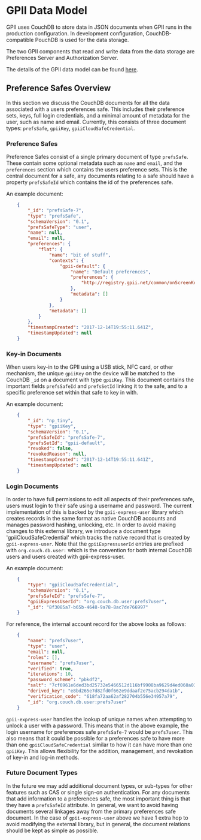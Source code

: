 # GPII Data Model

GPII uses CouchDB to store data in JSON documents when GPII runs in the production configuration. In development
configuration, CouchDB-compatible PouchDB is used for the data storage.

The two GPII components that read and write data from the data storage are Preferences Server and Authorization Server.

The details of the GPII data model can be found [here](https://wiki.gpii.net/w/Keys,_KeyTokens,_and_Preferences).

## Preference Safes Overview

In this section we discuss the CouchDB documents for all the data associated with a users preferences safe. This
includes their preference sets, keys, full login credentials, and a minimal amount of metadata for the user,
such as name and email.  Currently, this consists of three document types: `prefsSafe`, `gpiiKey`,
`gpiiCloudSafeCredential`.

### Preference Safes

Preference Safes consist of a single primary document of type `prefsSafe`. These contain some optional metadata such
as `name` and `email`, and the `preferences` section which contains the users preference sets. This is the central
document for a safe, any documents relating to a safe should have a property `prefsSafeId` which contains the id of
the preferences safe.

An example document:

```json
    {
        "_id": "prefsSafe-7",
        "type": "prefsSafe",
        "schemaVersion": "0.1",
        "prefsSafeType": "user",
        "name": null,
        "email": null,
        "preferences": {
            "flat": {
                "name": "bit of stuff",
                "contexts": {
                    "gpii-default": {
                        "name": "Default preferences",
                        "preferences": {
                            "http://registry.gpii.net/common/onScreenKeyboard/enabled": true
                        },
                        "metadata": []
                    }
                },
                "metadata": []
            }
        },
        "timestampCreated": "2017-12-14T19:55:11.641Z",
        "timestampUpdated": null
    }
```

### Key-in Documents

When users key-in to the GPII using a USB stick, NFC card, or other mechanism, the unique `gpiiKey` on the device will
be matched to the CouchDB `_id` on a document with type `gpiiKey`. This document contains the important fields `prefsSafeId`
and `prefsSetId` linking it to the safe, and to a specific preference set within that safe to key in with.

An example document:

```json
    {
        "_id": "np_tiny",
        "type": "gpiiKey",
        "schemaVersion": "0.1",
        "prefsSafeId": "prefsSafe-7",
        "prefsSetId": "gpii-default",
        "revoked": false,
        "revokedReason": null,
        "timestampCreated": "2017-12-14T19:55:11.641Z",
        "timestampUpdated": null
    }
```

### Login Documents

In order to have full permissions to edit all aspects of their preferences safe, users must login to their safe using a
username and password. The current implementation of this is backed by the `gpii-express-user` library which creates
records in the same format as native CouchDB accounts and manages password hashing, unlocking, etc.  In order to avoid
making changes to this external library, we introduce a document type 'gpiiCloudSafeCredential' which tracks the native
record that is created by `gpii-express-user`. Note that the `gpiiExpressuserId` entries are prefixed with `org.couch.db.user:`
which is the convention for both internal CouchDB users and users created with gpii-express-user.

An example document:

```json
    {
        "type": "gpiiCloudSafeCredential",
        "schemaVersion": "0.1",
        "prefsSafeId": "prefsSafe-7",
        "gpiiExpressUserId": "org.couch.db.user:prefs7user",
        "_id": "8f3085a7-b65b-4648-9a78-8ac7de766997"
    }
```

For reference, the internal account record for the above looks as follows:

```json
    {
        "name": "prefs7user",
        "type": "user",
        "email": null,
        "roles": [],
        "username": "prefs7user",
        "verified": true,
        "iterations": 10,
        "password_scheme": "pbkdf2",
        "salt": "7cf6961e6ded3bd25732e5466512d116bf9908ba9629d4ed060a03a965e5341d",
        "derived_key": "e8bd265e7d82fd0f662e9ddaaf2e75acb294da1b",
        "verification_code": "618fa72aa62af282704b556e34957a79",
        "_id": "org.couch.db.user:prefs7user"
    }
```

`gpii-express-user` handles the lookup of unique names when attempting to unlock a user with a password.
This means that in the above example, the login username for preferences safe `prefsSafe-7` would be `prefs7user`.
This also means that it could be possible for a preferences safe to have more than one `gpiiCloudSafeCredential`
similar to how it can have more than one `gpiiKey`. This allows flexibility for the addition, management, and revokation
of key-in and log-in methods.

### Future Document Types

In the future we may add additional document types, or sub-types for other features such as CAS or single sign-on
authentication. For any documents that add information to a preferences safe, the most important thing is that they
have a `prefsSafeId` attribute. In general, we want to avoid having documents several linkages away from the primary
preferences safe document. In the case of `gpii-express-user` above we have 1 extra hop to avoid modifying the external
library, but in general, the document relations should be kept as simple as possible.
